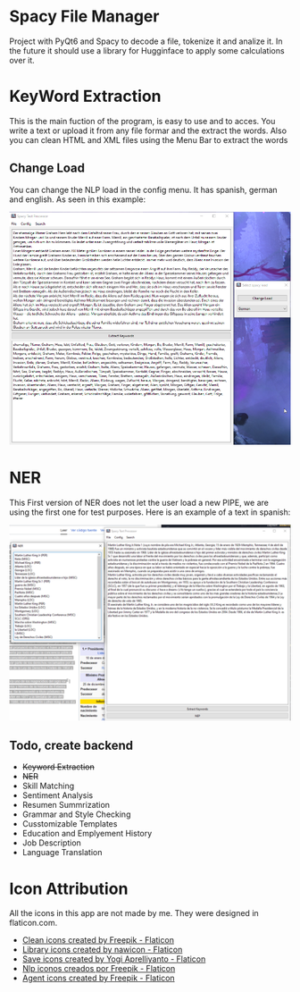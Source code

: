 # Spacy File Manager
Project with PyQt6 and Spacy to decode a file, tokenize it and analize it. In the future it should use a library for Hugginface to apply some calculations over it. 

# KeyWord Extraction

This is the main fuction of the program, is easy to use and to acces. You write a text or upload it from any file formar and the extract the words. Also you can clean HTML and XML files using the Menu Bar to extract the words

## Change Load

You can change the NLP load in the config menu. It has spanish, german and english. As seen in this example:

![Language Selection](/images/NVIDIA_Share_HMLAWiHEkJ.png "Language Selection")

# NER

This First version of NER does not let the user load a new PIPE, we are using the first one for test purposes. Here is an example of a text in spanish: 

![NER example](/images/python_OeaeiPgKGT.png "NER")

## Todo, create backend

- ~~Keyword Extraction~~
- ~~NER~~
- Skill Matching
- Sentiment Analysis
- Resumen Summrization
- Grammar and Style Checking
- Cusstomizable Templates
- Education and Emplyement History
- Job Description
- Language Translation


# Icon Attribution

All the icons in this app are not made by me. They were designed in flaticon.com. 

- <a href="https://www.flaticon.com/free-icons/clean" title="clean icons">Clean icons created by Freepik - Flaticon</a>
- <a href="https://www.flaticon.com/free-icons/library" title="library icons">Library icons created by nawicon - Flaticon</a>
- <a href="https://www.flaticon.com/free-icons/save" title="save icons">Save icons created by Yogi Aprelliyanto - Flaticon</a>
- <a href="https://www.flaticon.es/iconos-gratis/nlp" title="nlp iconos">Nlp iconos creados por Freepik - Flaticon</a>
- <a href="https://www.flaticon.com/free-icons/agent" title="agent icons">Agent icons created by Freepik - Flaticon</a>